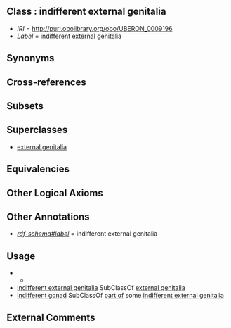 
## Class : indifferent external genitalia

 * *IRI* = http://purl.obolibrary.org/obo/UBERON_0009196
 * *Label* = indifferent external genitalia

## Synonyms


## Cross-references


## Subsets


## Superclasses

 * [external genitalia](../../UBERON/76/UBERON_0004176.md)

## Equivalencies


## Other Logical Axioms


## Other Annotations

 * *[rdf-schema#label](../../el/rdf-schema#label.md)* = indifferent external genitalia

## Usage

 * -
 * [indifferent external genitalia](../../UBERON/96/UBERON_0009196.md) SubClassOf [external genitalia](../../UBERON/76/UBERON_0004176.md)
 * [indifferent gonad](../../UBERON/17/UBERON_0009117.md) SubClassOf [part of](../../BFO/50/BFO_0000050.md) some [indifferent external genitalia](../../UBERON/96/UBERON_0009196.md)

## External Comments

